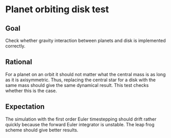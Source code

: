 # Planet orbiting disk test

## Goal

Check whether gravity interaction between planets and disk is implemented correctly.

## Rational

For a planet on an orbit it should not matter what the central mass is as long as it is axisymmetric.
Thus, replacing the central star for a disk with the same mass should give the same dynamical result.
This test checks whether this is the case.

## Expectation

The simulation with the first order Euler timestepping should drift rather quickly because the forward Euler integrator is unstable.
The leap frog scheme should give better results.